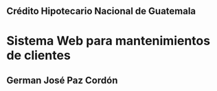 ## Crédito Hipotecario Nacional de Guatemala

# Sistema Web para mantenimientos de clientes

## German José Paz Cordón
